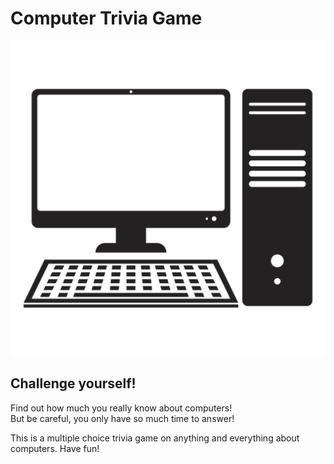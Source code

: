 # Computer Trivia Game

![Computer Icon](./assets/images/computer-icon.png)

## Challenge yourself! 
Find out how much you really know about computers!\
But be careful, you only have so much time to answer!

This is a multiple choice trivia game on anything and everything about computers. Have fun!
